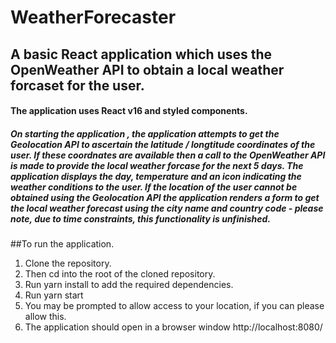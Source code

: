 # WeatherForecaster

## A basic React application which uses the OpenWeather API to obtain a local weather forcaset for the user.

#### The application uses React v16 and styled components.

##### On starting the application , the application attempts to get the Geolocation API to ascertain the latitude / longtitude coordinates of the user. If these coordnates are available then a call to the OpenWeather API is made to provide the local weather forcase for the next 5 days. The application displays the day, temperature and an icon indicating the weather conditions to the user. If the location of the user cannot be obtained using the Geolocation API the application renders a form to get the local weather forecast using the city name and country code - please note, due to time constraints,  this functionality is unfinished.

##To run the application.

1. Clone the repository.
2. Then cd into the root of the cloned repository.
3. Run yarn install to add the required dependencies.
4. Run yarn start
5. You may be prompted to allow access to your location, if you can please allow this.
6. The application should open in a browser window http://localhost:8080/
 
